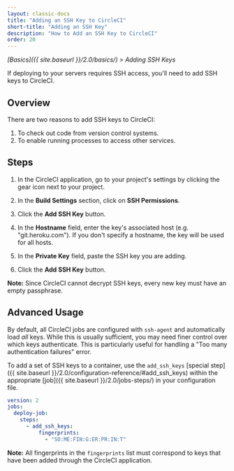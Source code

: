 ```yaml
---
layout: classic-docs
title: "Adding an SSH Key to CircleCI"
short-title: "Adding an SSH Key"
description: "How to Add an SSH Key to CircleCI"
order: 20
---
```


*[Basics]({{ site.baseurl }}/2.0/basics/) > Adding SSH Keys*

If deploying to your servers requires SSH access,
you'll need to add SSH keys to CircleCI.

## Overview

There are two reasons
to add SSH keys to CircleCI:

1. To check out code from version control systems.
2. To enable running processes to access other services.

## Steps

1. In the CircleCI application,
go to your project's settings
by clicking the gear icon next to your project.

2. In the **Build Settings** section,
click on **SSH Permissions**.

3. Click the **Add SSH Key** button.

4. In the **Hostname** field,
enter the key's associated host (e.g. "git.heroku.com").
If you don't specify a hostname,
the key will be used for all hosts.

5. In the **Private Key** field,
paste the SSH key
you are adding.

6. Click the **Add SSH Key** button.

**Note:**
Since CircleCI cannot decrypt SSH keys,
every new key must have an empty passphrase.

## Advanced Usage

By default,
all CircleCI jobs are configured with `ssh-agent`
and automatically load _all_ keys.
While this is usually sufficient,
you may need finer control
over which keys authenticate.
This is particularly useful
for handling a "Too many authentication failures" error.

To add a set of SSH keys to a container,
use the `add_ssh_keys` [special step]({{ site.baseurl }}/2.0/configuration-reference/#add_ssh_keys)
within the appropriate [job]({{ site.baseurl }}/2.0/jobs-steps/)
in your configuration file.

```yaml
version: 2
jobs:
  deploy-job:
    steps:
      - add_ssh_keys:
          fingerprints:
            - "SO:ME:FIN:G:ER:PR:IN:T"
```

**Note:**
All fingerprints in the `fingerprints` list
must correspond to keys
that have been added through the CircleCI application.
